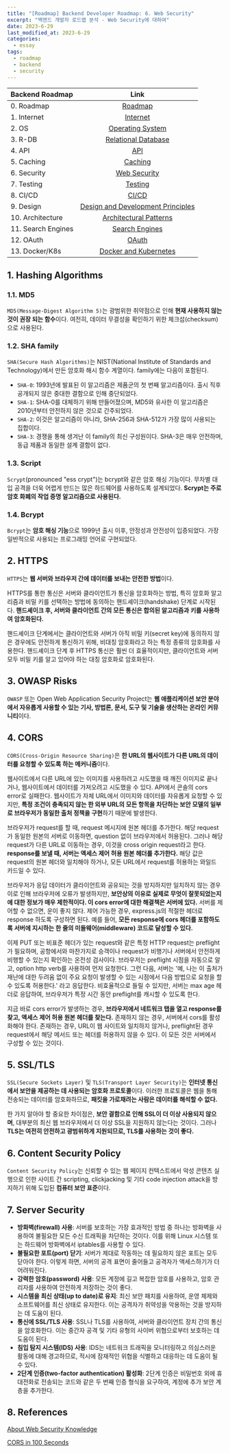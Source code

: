 ```yaml
---
title: "[Roadmap] Backend Developer Roadmap: 6. Web Security"
excerpt: "백엔드 개발자 로드맵 분석 - Web Security에 대하여"
date: 2023-6-29
last_modified_at: 2023-6-29
categories:
  - essay
tags:
  - roadmap
  - backend
  - security
---
```


|Backend Roadmap|Link|
|:---|:---:|
|0. Roadmap|[Roadmap](https://roadmap.sh/backend)|
|1. Internet|[Internet](https://burningfalls.github.io/essay/backend-roadmap-1-internet/)|
|2. OS|[Operating System](https://burningfalls.github.io/essay/backend-roadmap-2-os/)|
|3. R-DB|[Relational Database](https://burningfalls.github.io/essay/backend-roadmap-3-relational-database/)|
|4. API|[API](https://burningfalls.github.io/essay/backend-roadmap-4-api/)|
|5. Caching|[Caching](https://burningfalls.github.io/essay/backend-roadmap-5-caching/)|
|6. Security|[Web Security](https://burningfalls.github.io/essay/backend-roadmap-6-web-security/)|
|7. Testing|[Testing](https://burningfalls.github.io/essay/backend-roadmap-7-testing/)|
|8. CI/CD|[CI/CD](https://burningfalls.github.io/essay/backend-roadmap-8-ci-cd/)|
|9. Design|[Design and Development Principles](https://burningfalls.github.io/essay/backend-roadmap-9-design/)|
|10. Architecture|[Architectural Patterns](https://burningfalls.github.io/essay/backend-roadmap-10-architecture/)|
|11. Search Engines|[Search Engines](https://burningfalls.github.io/essay/backend-roadmap-11-search-engines/)|
|12. OAuth|[OAuth](https://burningfalls.github.io/essay/backend-roadmap-12-oauth/)|
|13. Docker/K8s|[Docker and Kubernetes](https://burningfalls.github.io/essay/backend-roadmap-13-docker-and-k8s/)|

## 1. Hashing Algorithms

### 1.1. MD5

`MD5(Message-Digest Algorithm 5)`는 광범위한 취약점으로 인해 **현재 사용하지 않는 것이 권장 되는 함수**이다. 여전히, 데이터 무결성을 확인하기 위한 체크섬(checksum)으로 사용된다.

### 1.2. SHA family

`SHA(Secure Hash Algorithms)`는 NIST(National Institute of Standards and Technology)에서 만든 암호화 해시 함수 계열이다. family에는 다음이 포함된다.

* `SHA-0`: 1993년에 발표된 이 알고리즘은 제품군의 첫 번째 알고리즘이다. 출시 직후 공개되지 않은 중대한 결함으로 인해 중단되었다.
* `SHA-1`: SHA-0를 대체하기 위해 만들어졌으며, MD5와 유사한 이 알고리즘은 2010년부터 안전하지 않은 것으로 간주되었다.
* `SHA-2`: 이것은 알고리즘이 아니라, SHA-256과 SHA-512가 가장 많이 사용되는 집합이다.
* `SHA-3`: 경쟁을 통해 생겨난 이 family의 최신 구성원이다. SHA-3은 매우 안전하며, 동급 제품과 동일한 설계 결함이 없다.

### 1.3. Script

`Scrypt`(pronounced "ess crypt")는 bcrypt와 같은 암호 해싱 기능이다. 무차별 대입 공격을 더욱 어렵게 만드는 많은 하드웨어를 사용하도록 설계되었다. **Scrypt는 주로 암호 화폐의 작업 증명 알고리즘으로 사용된다.**

### 1.4. Bcrypt

`Bcrypt`는 **암호 해싱 기능**으로 1999년 출시 이후, 안정성과 안전성이 입증되었다. 가장 일반적으로 사용되는 프로그래밍 언어로 구현되었다.

## 2. HTTPS

`HTTPS`는 **웹 서버와 브라우저 간에 데이터를 보내는 안전한 방법**이다.

HTTPS를 통한 통신은 서버와 클라이언트가 통신을 암호화하는 방법, 특히 암호화 알고리즘과 비밀 키를 선택하는 방법에 동의하는 핸드셰이크(handshake) 단계로 시작된다. **핸드셰이크 후, 서버와 클라이언트 간의 모든 통신은 합의된 알고리즘과 키를 사용하여 암호화된다.**

핸드셰이크 단계에서는 클라이언트와 서버가 아직 비밀 키(secret key)에 동의하지 않은 경우에도 안전하게 통신하기 위해, 비대칭 암호화라고 하는 특정 종류의 암호화를 사용한다. 핸드셰이크 단계 후 HTTPS 통신은 훨씬 더 효율적이지만, 클라이언트와 서버 모두 비밀 키를 알고 있어야 하는 대칭 암호화로 암호화된다.

## 3. OWASP Risks

`OWASP` 또는 Open Web Application Security Project는 **웹 애플리케이션 보안 분야에서 자유롭게 사용할 수 있는 기사, 방법론, 문서, 도구 및 기술을 생산하는 온라인 커뮤니티**이다.

## 4. CORS

`CORS(Cross-Origin Resource Sharing)`은 **한 URL의 웹사이트가 다른 URL의 데이터를 요청할 수 있도록 하는 메커니즘**이다.

웹사이트에서 다른 URL에 있는 이미지를 사용하려고 시도했을 때 깨진 이미지로 끝나거나, 웹사이트에서 데이터를 가져오려고 시도했을 수 있다. API에서 콘솔의 cors error로 실패한다. 웹사이트가 자체 URL에서 이미지와 데이터를 자유롭게 요청할 수 있지만, **특정 조건이 충족되지 않는 한 외부 URL의 모든 항목을 차단하는 보안 모델의 일부로 브라우저가 동일한 출처 정책을 구현**하기 때문에 발생한다.

브라우저가 request를 할 때, request 메시지에 원본 헤더를 추가한다. 해당 request가 동일한 원본의 서버로 이동하면, question 없이 브라우저에서 허용된다. 그러나 해당 request가 다른 URL로 이동하는 경우, 이것을 cross origin request라고 한다. **response를 보낼 때, 서버는 액세스 제어 허용 원본 헤더를 추가한다.** 해당 값은 request의 원본 헤더와 일치해야 하거나, 모든 URL에서 request를 허용하는 와일드 카드일 수 있다.

브라우저가 응답 데이터가 클라이언트와 공유되는 것을 방지하지만 일치하지 않는 경우 이로 인해 브라우저에 오류가 발생하지만, **보안상의 이유로 실제로 무엇이 잘못되었는지에 대한 정보가 매우 제한적이다. 이 cors error에 대한 해결책은 서버에 있다.** 서버를 제어할 수 없으면, 운이 좋지 않다. 제어 가능한 경우, express.js의 적절한 헤더로 response 하도록 구성하면 된다. 예를 들어, **모든 response에 cors 헤더를 포함하도록 서버에 지시하는 한 줄의 미들웨어(middleware) 코드로 달성할 수 있다.**

이제 PUT 또는 비표준 헤더가 있는 request와 같은 특정 HTTP request는 preflight가 필요하며, 공항에서와 마찬가지로 승객이나 request가 비행기나 서버에서 안전하게 비행할 수 있는지 확인하는 온전성 검사이다. 브라우저는 preflight 시점을 자동으로 알고, option http verb를 사용하여 먼저 요청한다. 그런 다음, 서버는 '예, 나는 이 출처가 재난에 대한 두려움 없이 주요 요청이 발생할 수 있는 시점에서 다음 방법으로 요청을 할 수 있도록 허용한다.' 라고 응답한다. 비효율적으로 들릴 수 있지만, 서버는 max age 헤더로 응답하여, 브라우저가 특정 시간 동안 preflight를 캐시할 수 있도록 한다. 

지금 바로 cors error가 발생하는 경우, **브라우저에서 네트워크 탭을 열고 response를 찾고, 액세스 제어 허용 원본 헤더를 찾는다.** 존재하지 않는 경우, 서버에서 cors를 활성화해야 한다. 존재하는 경우, URL이 웹 사이트와 일치하지 않거나, preflight된 경우 request에서 해당 메서드 또는 헤더를 허용하지 않을 수 있다. 이 모든 것은 서버에서 구성할 수 있는 것이다.

## 5. SSL/TLS

`SSL(Secure Sockets Layer)` 및 `TLS(Transport Layer Security)`는 **인터넷 통신에서 보안을 제공하는 데 사용되는 암호화 프로토콜**이다. 이러한 프로토콜은 웹을 통해 전송되는 데이터를 암호화하므로, **패킷을 가로채려는 사람은 데이터를 해석할 수 없다.**

한 가지 알아야 할 중요한 차이점은, **보안 결함으로 인해 SSL이 더 이상 사용되지 않으며**, 대부분의 최신 웹 브라우저에서 더 이상 SSL을 지원하지 않는다는 것이다. 그러나 **TLS는 여전히 안전하고 광범위하게 지원되므로, TLS를 사용하는 것이 좋다.**

## 6. Content Security Policy

`Content Security Policy`는 신뢰할 수 있는 웹 페이지 컨텍스트에서 악성 콘텐츠 실행으로 인한 사이트 간 scripting, clickjacking 및 기타 code injection attack을 방지하기 위해 도입된 **컴퓨터 보안 표준**이다.

## 7. Server Security

* **방화벽(firewall) 사용**: 서버를 보호하는 가장 효과적인 방법 중 하나는 방화벽을 사용하여 불필요한 모든 수신 트래픽을 차단하는 것이다. 이를 위해 Linux 시스템 또는 하드웨어 방화벽에서 iptables를 사용할 수 있다.
* **불필요한 포트(port) 닫기**: 서버가 제대로 작동하는 데 필요하지 않은 포트는 모두 닫아야 한다. 이렇게 하면, 서버의 공격 표면이 줄어들고 공격자가 액세스하기가 더 어려워진다.
* **강력한 암호(password) 사용**: 모든 계정에 길고 복잡한 암호를 사용하고, 암호 관리자를 사용하여 안전하게 저장하는 것이 좋다.
* **시스템을 최신 상태(up to date)로 유지**: 최신 보안 패치를 사용하여, 운영 체제와 소프트웨어를 최신 상태로 유지한다. 이는 공격자가 취약성을 악용하는 것을 방지하는 데 도움이 된다.
* **통신에 SSL/TLS 사용**: SSL나 TLS를 사용하여, 서버와 클라이언트 장치 간의 통신을 암호화한다. 이는 중간자 공격 및 기타 유형의 사이버 위협으로부터 보호하는 데 도움이 된다.
* **침입 탐지 시스템(IDS) 사용**: IDS는 네트워크 트래픽을 모니터링하고 의심스러운 활동에 대해 경고하므로, 적시에 잠재적인 위협을 식별하고 대응하는 데 도움이 될 수 있다.
* **2단계 인증(two-factor authentication) 활성화**: 2단계 인증은 비밀번호 외에 휴대전화로 전송되는 코드와 같은 두 번째 인증 형식을 요구하여, 계정에 추가 보안 계층을 추가한다.

## 8. References

[About Web Security Knowledge](https://roadmap.sh/backend)

[CORS in 100 Seconds](https://www.youtube.com/watch?v=4KHiSt0oLJ0&ab_channel=Fireship)
